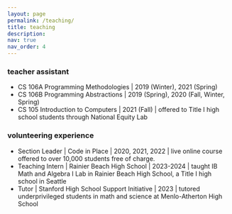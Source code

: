 ```yaml
---
layout: page
permalink: /teaching/
title: teaching
description:
nav: true
nav_order: 4
---
```


### teacher assistant

- CS 106A Programming Methodologies \| 2019 (Winter), 2021 (Spring)
- CS 106B Programming Abstractions \| 2019 (Spring), 2020 (Fall, Winter, Spring)
- CS 105 Introduction to Computers \| 2021 (Fall) \| offered to Title I high school students through National Equity Lab 

### volunteering experience

- Section Leader \| Code in Place \| 2020, 2021, 2022 \| live online course offered to over 10,000 students free of charge.
- Teaching Intern \| Rainier Beach High School \| 2023-2024 \| taught IB Math and Algebra I Lab in Rainier Beach High School, a Title I high school in Seattle
- Tutor \| Stanford High School Support Initiative \| 2023 \| tutored underprivileged students in math and science at Menlo-Atherton High School
